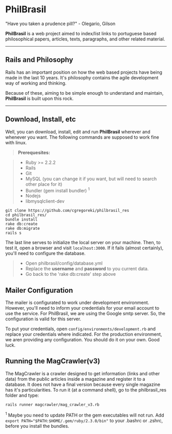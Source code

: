 PhilBrasil
===================
"Have you taken a prudence pill?" - Olegario, Gilson

**PhilBrasil** is a web project aimed to index/list links to portuguese based philosophical papers, articles, texts, paragraphs, and other related material.

----


Rails and Philosophy
------
Rails has an important position on how the web based projects have being made in the last 10 years. It's philosophy contains the agile development way of working and thinking. 

Because of these, aiming to be simple enough to understand and maintain, **PhilBrasil** is built upon this rock.

------

Download, Install, etc
-----
Well, you can download, install, edit and run **PhilBrasil** wherever and whenever you want. The following commands are supposed to work fine with linux.

> **Prerequesites:**

> - Ruby >= 2.2.2
> - Rails
> - Git
> - MySQL (you can change it if you want, but will need to search other place for it)
> - Bundler (gem install bundler) <sup>1</sup>
> - Nodejs
> - libmysqlclient-dev

```shell
git clone https://github.com/cgregoreki/philbrasil_res
cd philbrasil_res/
bundle install
rake db:create
rake db:migrate
rails s
```
The last line serves to initialize the local server on your machine. Then, to test it, open a browser and visit `localhost:3000`. If it fails (almost certainly), you'll need to configure the database.

> - Open philbrasil/config/database.yml
> - Replace the **username** and **password** to you current data.
> - Go back to the 'rake db:create' step above


Mailer Configuration
-----------

The mailer is configurated to work under development environment. However, you'll need to inform your credentials for your email account to use the service. For PhilBrasil, we are using the Google smtp server. So, the configuration is valid for this server. 

To put your credentials, open `config/environments/development.rb` and replace your credentials where indicated.
For the production environment, we aren providing any configuration. You should do it on your own. Good luck.


Running the MagCrawler(v3)
-----------

The MagCrawler is a crawler designed to get information (links and other data) from the public articles inside a magazine and register it to a database. It does not have a final version because every single magazine has it's particularities.
To run it (at a command shell), go to the philbrasil_res folder and type:
```shell
rails runner magcrawler/mag_crawler_v3.rb
```


<sup>1</sup> Maybe you need to update PATH or the gem executables will not run. Add `export PATH="$PATH:$HOME/.gem/ruby/2.3.0/bin"` to your .bashrc or .zshrc, before you install the bundles.
